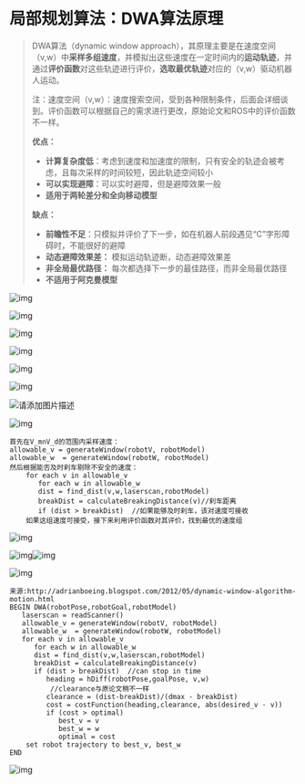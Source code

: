 # 局部规划算法：DWA算法原理

> DWA算法（dynamic window approach），其原理主要是在速度空间（v,w）中**采样多组速度**，并模拟出这些速度在一定时间内的**运动轨迹**，并通过**评价函数**对这些轨迹进行评价，**选取最优轨迹**对应的（v,w）驱动机器人运动。
>
> 注：速度空间（v,w）：速度搜索空间，受到各种限制条件，后面会详细谈到。评价函数可以根据自己的需求进行更改，原始论文和ROS中的评价函数不一样。
>
> **优点：**
>
> - **计算复杂度低**：考虑到速度和加速度的限制，只有安全的轨迹会被考虑，且每次采样的时间较短，因此轨迹空间较小
> - **可以实现避障**：可以实时避障，但是避障效果一般
> - **适用于两轮差分和全向移动模型**
>
> **缺点：**
>
> - **前瞻性不足**：只模拟并评价了下一步，如在机器人前段遇见“C”字形障碍时，不能很好的避障
> - **动态避障效果差：** 模拟运动轨迹断，动态避障效果差
> - **非全局最优路径：** 每次都选择下一步的最佳路径，而非全局最优路径
> - **不适用于阿克曼模型**

![img](media/20150410185658311)

![img](media/20150410192038912)

![img](media/20150410192044388)

![img](media/20150410190447182)

![img](media/20150410190429698)

![img](media/20150410190527758)

![请添加图片描述](media/e65b31e0353f44528cde953e1cc27787.png)

![img](media/20150410190553592)

```
首先在V_m∩V_d的范围内采样速度：
allowable_v = generateWindow(robotV, robotModel)
allowable_w  = generateWindow(robotW, robotModel)
然后根据能否及时刹车剔除不安全的速度：
    for each v in allowable_v
       for each w in allowable_w
       dist = find_dist(v,w,laserscan,robotModel)
       breakDist = calculateBreakingDistance(v)//刹车距离
       if (dist > breakDist)  //如果能够及时刹车，该对速度可接收
	如果这组速度可接受，接下来利用评价函数对其评价，找到最优的速度组
```

![img](media/20150410190721891)

![img](media/20150410190821152)![img](miedia/20150410190936610)

![img](media/20150410191017918)

```
来源:http://adrianboeing.blogspot.com/2012/05/dynamic-window-algorithm-motion.html
BEGIN DWA(robotPose,robotGoal,robotModel)
   laserscan = readScanner()
   allowable_v = generateWindow(robotV, robotModel)
   allowable_w  = generateWindow(robotW, robotModel)
   for each v in allowable_v
      for each w in allowable_w
      dist = find_dist(v,w,laserscan,robotModel)
      breakDist = calculateBreakingDistance(v)
      if (dist > breakDist)  //can stop in time
         heading = hDiff(robotPose,goalPose, v,w) 
          //clearance与原论文稍不一样
         clearance = (dist-breakDist)/(dmax - breakDist) 
         cost = costFunction(heading,clearance, abs(desired_v - v))
         if (cost > optimal)
            best_v = v
            best_w = w
            optimal = cost
    set robot trajectory to best_v, best_w
END
```

![img](media/20150410191146168)